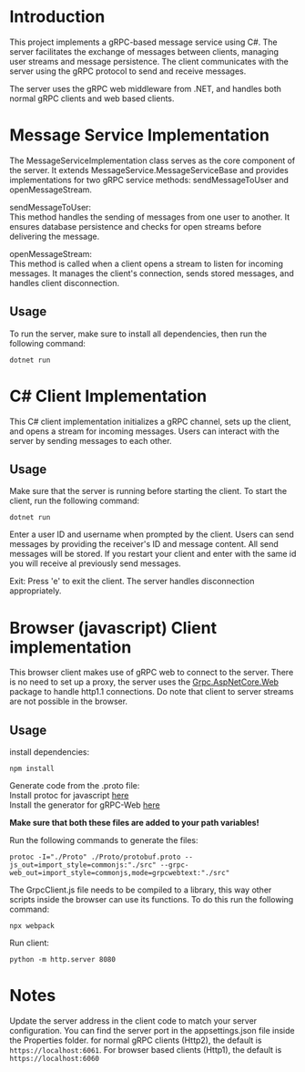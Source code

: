 # Introduction

This project implements a gRPC-based message service using C#. The server facilitates the exchange of messages between clients, managing user streams and message persistence. The client communicates with the server using the gRPC protocol to send and receive messages. 

The server uses the gRPC web middleware from .NET, and handles both normal gRPC clients and web based clients.

# Message Service Implementation

The MessageServiceImplementation class serves as the core component of the server. It extends MessageService.MessageServiceBase and provides implementations for two gRPC service methods: sendMessageToUser and openMessageStream.

sendMessageToUser: \
This method handles the sending of messages from one user to another. It ensures database persistence and checks for open streams before delivering the message.

openMessageStream: \
This method is called when a client opens a stream to listen for incoming messages. It manages the client's connection, sends stored messages, and handles client disconnection.

## Usage

To run the server, make sure to install all dependencies, then run the following command:

```console
dotnet run
```

# C# Client Implementation

This C# client implementation initializes a gRPC channel, sets up the client, and opens a stream for incoming messages. Users can interact with the server by sending messages to each other. 

## Usage

Make sure that the server is running before starting the client. To start the client, run the following command:

```console
dotnet run
```

Enter a user ID and username when prompted by the client. Users can send messages by providing the receiver's ID and message content. All send messages will be stored. If you restart your client and enter with the same id you will receive al previously send messages.

Exit: Press 'e' to exit the client. The server handles disconnection appropriately.

# Browser (javascript) Client implementation

This browser client makes use of gRPC web to connect to the server. There is no need to set up a proxy, the server uses the [Grpc.AspNetCore.Web](https://www.nuget.org/packages/Grpc.AspNetCore.Web) package to handle http1.1 connections. Do note that client to server streams are not possible in the browser.

## Usage

install dependencies:

```console 
npm install
```

Generate code from the .proto file: \
Install protoc for javascript [here](https://github.com/protocolbuffers/protobuf-javascript/releases) \
Install the generator for gRPC-Web [here](https://github.com/grpc/grpc-web/releases)

**Make sure that both these files are added to your path variables!**

Run the following commands to generate the files:

```command
protoc -I="./Proto" ./Proto/protobuf.proto --js_out=import_style=commonjs:"./src" --grpc-web_out=import_style=commonjs,mode=grpcwebtext:"./src"
```

The GrpcClient.js file needs to be compiled to a library, this way other scripts inside the browser can use its functions. To do this run the following command:

```console
npx webpack 
```

Run client:

```console
python -m http.server 8080
```

# Notes

Update the server address in the client code to match your server configuration. You can find the server port in the appsettings.json file inside the Properties folder. for normal gRPC clients (Http2), the default is `https://localhost:6061`. For browser based clients (Http1), the default is `https://localhost:6060` 